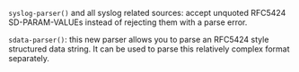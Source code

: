 `syslog-parser()` and all syslog related sources: accept unquoted RFC5424
SD-PARAM-VALUEs instead of rejecting them with a parse error.

`sdata-parser()`: this new parser allows you to parse an RFC5424 style
structured data string. It can be used to parse this relatively complex
format separately.
